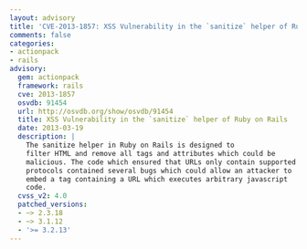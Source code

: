 ```yaml
---
layout: advisory
title: 'CVE-2013-1857: XSS Vulnerability in the `sanitize` helper of Ruby on Rails'
comments: false
categories:
- actionpack
- rails
advisory:
  gem: actionpack
  framework: rails
  cve: 2013-1857
  osvdb: 91454
  url: http://osvdb.org/show/osvdb/91454
  title: XSS Vulnerability in the `sanitize` helper of Ruby on Rails
  date: 2013-03-19
  description: |
    The sanitize helper in Ruby on Rails is designed to
    filter HTML and remove all tags and attributes which could be
    malicious. The code which ensured that URLs only contain supported
    protocols contained several bugs which could allow an attacker to
    embed a tag containing a URL which executes arbitrary javascript
    code.
  cvss_v2: 4.0
  patched_versions:
  - ~> 2.3.18
  - ~> 3.1.12
  - '>= 3.2.13'
---
```

